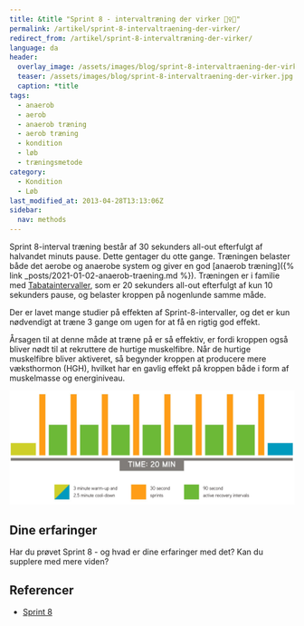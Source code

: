 ```yaml
---
title: &title "Sprint 8 - intervaltræning der virker 🏃‍♀️🏃"
permalink: /artikel/sprint-8-intervaltraening-der-virker/
redirect_from: /artikel/sprint-8-intervaltræning-der-virker/
language: da
header:
  overlay_image: /assets/images/blog/sprint-8-intervaltraening-der-virker.jpg
  teaser: /assets/images/blog/sprint-8-intervaltraening-der-virker.jpg
  caption: *title
tags:
  - anaerob
  - aerob
  - anaerob træning
  - aerob træning
  - kondition
  - løb
  - træningsmetode
category:
  - Kondition
  - Løb
last_modified_at: 2013-04-28T13:13:06Z
sidebar:
  nav: methods
---
```


Sprint 8-interval træning består af 30 sekunders all-out efterfulgt af halvandet minuts pause. Dette gentager du otte gange. Træningen belaster både det aerobe og anaerobe system og giver en god [anaerob træning]({% link _posts/2021-01-02-anaerob-traening.md %}). Træningen er i familie med [Tabataintervaller](/artikel/4-minutters-haard-intervaltraening-bedre-end-en-times-moderat-loeb), som er 20 sekunders all-out efterfulgt af kun 10 sekunders pause, og belaster kroppen på nogenlunde samme måde.

Der er lavet mange studier på effekten af Sprint-8-intervaller, og det er kun nødvendigt at træne 3 gange om ugen for at få en rigtig god effekt.

Årsagen til at denne måde at træne på er så effektiv, er fordi kroppen også bliver nødt til at rekruttere de hurtige muskelfibre. Når de hurtige muskelfibre bliver aktiveret, så begynder kroppen at producere mere væksthormon (HGH), hvilket har en gavlig effekt på kroppen både i form af muskelmasse og energiniveau.

![Sprint 8](/assets/images/sprint-8-landing-infographic.jpg "Sprint 8")

## Dine erfaringer

Har du prøvet Sprint 8 - og hvad er dine erfaringer med det? Kan du supplere med mere viden?

## Referencer

- [Sprint 8](https://sprint8.com/)
